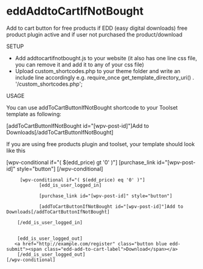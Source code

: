 # eddAddtoCartIfNotBought
Add to cart button for free products if EDD (easy digital downloads) free product plugin active and if user not purchased the product/download

SETUP
- Add addtocartifnotbought.js to your website (it also has one line css file, you can remove it and add it to any of your css file)
- Upload custom_shortcodes.php to your theme folder and write an include line accordingly e.g. 
require_once get_template_directory_uri() . '/custom_shortcodes.php';


USAGE

You can use addToCartButtonIfNotBought shortcode to your Toolset template as following:

 [addToCartButtonIfNotBought id="[wpv-post-id]"]Add to Downloads[/addToCartButtonIfNotBought]
 

If you are using free products plugin and toolset, your template should look like this 

 [wpv-conditional if="( $(edd_price) gt '0' )"]
    [purchase_link id="[wpv-post-id]" style="button"]
        [/wpv-conditional]
        
         [wpv-conditional if="( $(edd_price) eq '0' )"]
                [edd_is_user_logged_in]
        
     			[purchase_link id="[wpv-post-id]" style="button"]
    
                [addToCartButtonIfNotBought id="[wpv-post-id]"]Add to Downloads[/addToCartButtonIfNotBought]

        [/edd_is_user_logged_in]
        
        
        [edd_is_user_logged_out]
       <a href="http://example.com/register" class="button blue edd-submit"><span class="edd-add-to-cart-label">Download</span></a>
        [/edd_is_user_logged_out]
    [/wpv-conditional]

 
